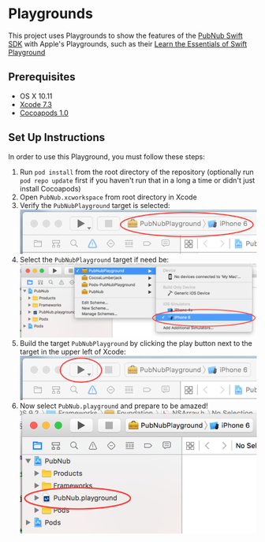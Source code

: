 # Playgrounds
This project uses Playgrounds to show the features of the [PubNub Swift SDK](https://www.pubnub.com/docs/swift/pubnub-swift-sdk) with Apple's Playgrounds, such as their [Learn the Essentials of Swift Playground](https://developer.apple.com/library/ios/referencelibrary/GettingStarted/DevelopiOSAppsSwift/Lesson1.html#//apple_ref/doc/uid/TP40015214-CH3-SW1)

## Prerequisites

* OS X 10.11
* [Xcode 7.3](https://itunes.apple.com/us/app/xcode/id497799835?mt=12)
* [Cocoapods 1.0](https://cocoapods.org/)

## Set Up Instructions

In order to use this Playground, you must follow these steps:

1. Run `pod install` from the root directory of the repository (optionally run `pod repo update` first if you haven't run that in a long a time or didn't just install Cocoapods)
2. Open `PubNub.xcworkspace` from root directory in Xcode
3. Verify the `PubNubPlayground` target is selected: ![Image of PubNubPlayground Target](https://raw.githubusercontent.com/pubnub/Playgrounds/assets/pubnubplaygroundtarget.png)
4. Select the `PubNubPlayground` target if need be: ![Image of Selecting PubNubPlayground Target](https://raw.githubusercontent.com/pubnub/Playgrounds/assets/selecttarget.png)
5. Build the target `PubNubPlayground` by clicking the play button next to the target in the upper left of Xcode: ![Image of Build Target Button in Xcode](https://raw.githubusercontent.com/pubnub/Playgrounds/assets/buildtarget.png)
4. Now select `PubNub.playground` and prepare to be amazed! ![Image of PubNub.playground](https://raw.githubusercontent.com/pubnub/Playgrounds/assets/selectplayground.png)
